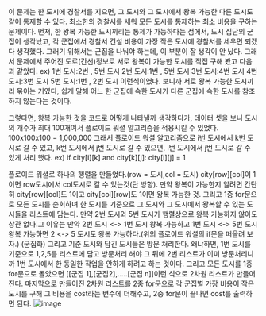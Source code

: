 이 문제는 한 도시에 경찰서를 지으면, 그 도시와 그 도시에서 왕복 가능한 다른 도시도 같이 통제할 수 있다. 최소한의 경찰서를 세워 모든 도시를 통제하는 최소 비용을 구하는 문제이다.
먼저, 한 왕복 가능한 도시끼리는 통제가 가능하다는 점에서, 도시 집단의 군집이 생각났고, 각 군집에서 경찰서 건설 비용이 가장 작은 도시에 경찰서를 세우면 되겠다 생각했다.
그러기 위해서는 군집을 나눠야 하는데, 이 부분이 잘 생각이 안 났다. 그래서 문제에서 주어진 도로(간선)정보로 서로 왕복이 가능한 도시를 직접 구해 봤고 다음과 같았다.
ex) 1번 도시:2번 , 5번 도시
    2번 도시:1번 , 5번 도시
    3번 도시:4번 도시
    4번 도시:3번 도시
    5번 도시:1번 , 2번 도시  이런식이였다. 보니까 서로 왕복 가능한 도시끼리 묶이는 거였다, 쉽게 말해 어느 한 군집에 속한 도시가 다른 군집에 속한 도시를 참조하지 않는다는 것이다.
                                          
그렇다면, 왕복 가능한 것을 코드로 어떻게 나타낼까 생각하다가, 데이터 셋을 보니 도시의 개수가 최대 100개여서 플로이드 워셜 알고리즘을 적용시킬 수 있었다. 100x100x100 = 1,000,000
그래서 플로이드 워셜 알고리즘으로 i번 도시에서 k번 도시로 갈 수 있고, k번 도시에서 j번 도시로 갈 수 있으면, i번 도시에서 j번 도시로 갈 수 있게 처리 했다.
ex) if city[i][k] and city[k][j]:
        city[i][j] = 1

플로이드 워셜로 하나의 행렬을 만들었다.(row = 도시,col = 도시) city[row][col]이 1이면 row도시에서 col도시로 갈 수 있는것(단 방향).
만약 왕복이 가능한지 알려면 간단히 city[row][col]도 1이고 city[col][row]도 1이면 왕복 가능한 것.
그리고 1중 for문으로 모든 도시를 순회하며 한 도시를 기준으로 그 도시와 그 도시에서 왕복할 수 있는 도시들을 리스트에 담는다. 만약 2번 도시와 5번 도시가 행렬상으로 왕복 가능하지
않아도 상관 없다.그 이유는 만약 2번 도시 <-> 1번 도시 왕복 가능하고 1번 도시 <-> 5번 도시 왕복 가능하면 2 <-> 5 도시도 왕복 가능하다.(위의 플로이드 워셜의 if문을 떠올려 보자.)
(군집화) 그리고 기준 도시와 담긴 도시들은 방문 처리한다.
왜냐하면, 1번 도시를 기준으로 1,2,5를 리스트에 담고 방문처리 해야 그 뒤에 2번 리스트가 이미 방문처리니까 1번 도시에서 한 동일한 작업을 안하게 하려고 하는 것이다.
그리고 모든 도시를 1중 for문으로 돌았으면 [[군집 1],[군집2],.....[군집 n]]이런 식으로 2차원 리스트가 만들어 진다. 마지막으로 만들어진 2차원 리스트를 2중 for문으로 각 군집별
가장 비용이 작은 도시를 구해 그 비용을 cost라는 변수에 더해주고, 2중 for문이 끝나면 cost를 출력하면 된다.
![image](https://post-phinf.pstatic.net/MjAyMTAxMThfMTQy/MDAxNjEwOTM4NjY3OTIx.CZeyMlK3hp9wd63NtcRnDz5KI9xYaLrE9z0f8cVqaAEg.suohtgbouAiULHnttyJBpLZasmjAqzU4lcrzEO8SmJwg.PNG/image_2534270001610938389471.png?type=w1200)
